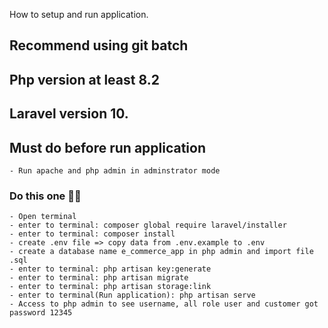 How to setup and run application. 

## Recommend using git batch
## Php version at least 8.2
## Laravel version 10.

## Must do before run application
    - Run apache and php admin in adminstrator mode

### Do this one 👀👀 
    - Open terminal
    - enter to terminal: composer global require laravel/installer
    - enter to terminal: composer install
    - create .env file => copy data from .env.example to .env
    - create a database name e_commerce_app in php admin and import file .sql 
    - enter to terminal: php artisan key:generate
    - enter to terminal: php artisan migrate
    - enter to terminal: php artisan storage:link
    - enter to terminal(Run application): php artisan serve
    - Access to php admin to see username, all role user and customer got password 12345
